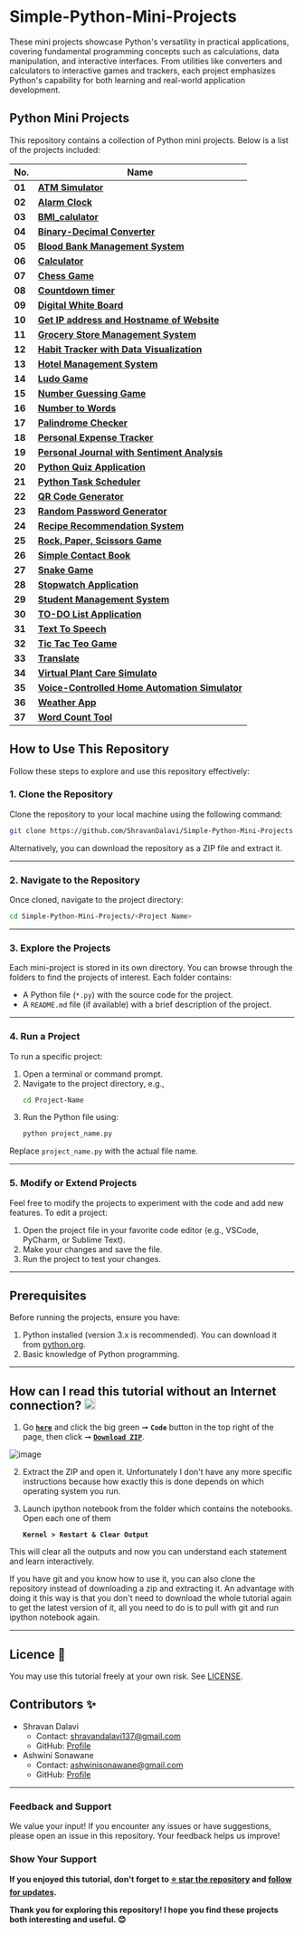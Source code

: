 # Simple-Python-Mini-Projects

These mini projects showcase Python's versatility in practical applications, covering fundamental programming concepts such as calculations, data manipulation, and interactive interfaces. From utilities like converters and calculators to interactive games and trackers, each project emphasizes Python's capability for both learning and real-world application development.

## Python Mini Projects

This repository contains a collection of Python mini projects. Below is a list of the projects included:

| **No.** | **Name** | 
| ------- | -------- | 
|	**01**	| **[ATM Simulator](https://github.com/ShravanDalavi/Simple-Python-Mini-Projects/tree/main/ATM%20Simulator)** |
|	**02**	| **[Alarm Clock](https://github.com/ShravanDalavi/Simple-Python-Mini-Projects/tree/main/Alarm%20Clock)** |
|	**03**	| **[BMI_calulator](https://github.com/ShravanDalavi/Simple-Python-Mini-Projects/tree/main/BMI_calulator)** |
|	**04**	| **[Binary-Decimal Converter](https://github.com/ShravanDalavi/Simple-Python-Mini-Projects/tree/main/Binary-Decimal%20Converter)** |
|	**05**	| **[Blood Bank Management System](https://github.com/ShravanDalavi/Simple-Python-Mini-Projects/tree/main/Blood%20Bank%20Management%20System)** |
|	**06**	| **[Calculator](https://github.com/ShravanDalavi/Simple-Python-Mini-Projects/tree/main/Calculator)** |
|	**07**	| **[Chess Game](https://github.com/ShravanDalavi/Simple-Python-Mini-Projects/tree/main/Chess%20Game)** |
|	**08**	| **[Countdown timer](https://github.com/ShravanDalavi/Simple-Python-Mini-Projects/tree/main/Countdown%20timer)** |
|	**09**	| **[Digital White Board](https://github.com/ShravanDalavi/Simple-Python-Mini-Projects/tree/main/Digital%20White%20Board)** |
|	**10**	| **[Get IP address and Hostname of Website](https://github.com/ShravanDalavi/Simple-Python-Mini-Projects/tree/main/Get%20IP%20address%20and%20Hostname%20of%20Website)** |
|	**11**	| **[Grocery Store Management System](https://github.com/ShravanDalavi/Simple-Python-Mini-Projects/tree/main/Grocery%20Store%20Management%20System)** |
|  **12** | **[Habit Tracker with Data Visualization](https://github.com/ShravanDalavi/Simple-Python-Mini-Projects/tree/main/Habit%20Tracker%20with%20Data%20Visualization)** |
|	**13**	| **[Hotel Management System](https://github.com/ShravanDalavi/Simple-Python-Mini-Projects/tree/main/Hotel%20Management%20System)** |
|	**14**	| **[Ludo Game](https://github.com/ShravanDalavi/Simple-Python-Mini-Projects/tree/main/Ludo%20Game)** |
|	**15**	| **[Number Guessing Game](https://github.com/ShravanDalavi/Simple-Python-Mini-Projects/tree/main/Number%20Guessing%20Game)** |
|	**16**	| **[Number to Words](https://github.com/ShravanDalavi/Simple-Python-Mini-Projects/tree/main/Number%20to%20Words)** |
|	**17**	| **[Palindrome Checker](https://github.com/ShravanDalavi/Simple-Python-Mini-Projects/tree/main/Palindrome%20Checker)** |
|	**18**	| **[Personal Expense Tracker](https://github.com/ShravanDalavi/Simple-Python-Mini-Projects/tree/main/Personal%20Expense%20Tracker)** |
|	**19**	| **[Personal Journal with Sentiment Analysis](https://github.com/ShravanDalavi/Simple-Python-Mini-Projects/tree/main/Personal%20Journal%20with%20Sentiment%20Analysis)** |
|	**20**	| **[Python Quiz Application](https://github.com/ShravanDalavi/Simple-Python-Mini-Projects/tree/main/Python%20Quiz%20Application)** |
|	**21**	| **[Python Task Scheduler](https://github.com/ShravanDalavi/Simple-Python-Mini-Projects/tree/main/Python%20Task%20Scheduler)** |
|	**22**	| **[QR Code Generator](https://github.com/ShravanDalavi/Simple-Python-Mini-Projects/tree/main/QR%20Code%20Generator)** |
|	**23**	| **[Random Password Generator](https://github.com/ShravanDalavi/Simple-Python-Mini-Projects/tree/main/Random%20Password%20Generator)** |
|	**24**	| **[Recipe Recommendation System](https://github.com/ShravanDalavi/Simple-Python-Mini-Projects/tree/main/Recipe%20Recommendation%20System)** |
|	**25**	| **[Rock, Paper, Scissors Game](https://github.com/ShravanDalavi/Simple-Python-Mini-Projects/tree/main/Rock%2C%20Paper%2C%20Scissors%20Game)** |
|	**26**	| **[Simple Contact Book](https://github.com/ShravanDalavi/Simple-Python-Mini-Projects/tree/main/Simple%20Contact%20Book)** |
|	**27**	| **[Snake Game](https://github.com/ShravanDalavi/Simple-Python-Mini-Projects/tree/main/Snake%20Game)** |
|	**28**	| **[Stopwatch Application](https://github.com/ShravanDalavi/Simple-Python-Mini-Projects/tree/main/Stopwatch%20Application)** |
|	**29**	| **[Student Management System](https://github.com/ShravanDalavi/Simple-Python-Mini-Projects/tree/main/Student%20Management%20System)** |
|	**30**	| **[TO-DO List Application](https://github.com/ShravanDalavi/Simple-Python-Mini-Projects/tree/main/TO-DO%20List%20Application)** |
|	**31**	| **[Text To Speech ](https://github.com/ShravanDalavi/Simple-Python-Mini-Projects/tree/main/Text%20To%20Speech)** |
|	**32**	| **[Tic Tac Teo Game](https://github.com/ShravanDalavi/Simple-Python-Mini-Projects/tree/main/Tic-Tac-Toe%20Game)** |
|	**33**	| **[Translate](https://github.com/ShravanDalavi/Simple-Python-Mini-Projects/tree/main/Translate)** |
|	**34**	| **[Virtual Plant Care Simulato](https://github.com/ShravanDalavi/Simple-Python-Mini-Projects/tree/main/Virtual%20Plant%20Care%20Simulato)** |
|	**35**	| **[Voice-Controlled Home Automation Simulator](https://github.com/ShravanDalavi/Simple-Python-Mini-Projects/tree/main/Voice-Controlled%20Home%20Automation%20Simulator)** |
|	**36**	| **[Weather App](https://github.com/ShravanDalavi/Simple-Python-Mini-Projects/tree/main/Weather_app)** |
|	**37**	| **[Word Count Tool](https://github.com/ShravanDalavi/Simple-Python-Mini-Projects/tree/main/Word%20Count%20Tool)** |

## How to Use This Repository

Follow these steps to explore and use this repository effectively:

### 1. Clone the Repository
Clone the repository to your local machine using the following command:
```bash
git clone https://github.com/ShravanDalavi/Simple-Python-Mini-Projects.git
```

Alternatively, you can download the repository as a ZIP file and extract it.

---

### 2. Navigate to the Repository
Once cloned, navigate to the project directory:
```bash
cd Simple-Python-Mini-Projects/<Project Name>
```

---

### 3. Explore the Projects
Each mini-project is stored in its own directory. You can browse through the folders to find the projects of interest. Each folder contains:
- A Python file (`*.py`) with the source code for the project.
- A `README.md` file (if available) with a brief description of the project.

---

### 4. Run a Project
To run a specific project:
1. Open a terminal or command prompt.
2. Navigate to the project directory, e.g.,
   ```bash
   cd Project-Name
   ```
3. Run the Python file using:
   ```bash
   python project_name.py
   ```

Replace `project_name.py` with the actual file name.

---

### 5. Modify or Extend Projects
Feel free to modify the projects to experiment with the code and add new features. To edit a project:
1. Open the project file in your favorite code editor (e.g., VSCode, PyCharm, or Sublime Text).
2. Make your changes and save the file.
3. Run the project to test your changes.

---

 ## Prerequisites
Before running the projects, ensure you have:
1. Python installed (version 3.x is recommended). You can download it from [python.org](https://www.python.org/).
2. Basic knowledge of Python programming.

---

## How can I read this tutorial without an Internet connection? <img alt="GIF" src="https://github.com/TheDudeThatCode/TheDudeThatCode/blob/master/Assets/hmm.gif" width="20" />
1. Go [**`here`**](https://github.com/ShravanDalavi/Simple-Python-Mini-Projects) and click the big green ➞  **`Code`** button in the top right of the page, then click ➞ [**`Download ZIP`**](https://github.com/shravandalavi/Simple-Python-Mini-Projects/archive/refs/heads/main.zip).

  ![image](https://github.com/ShravanDalavi/Simple-Python-Mini-Projects/assets/172488772/fe6f519f-afbd-49d1-9efc-5f6b5f234340)

2. Extract the ZIP and open it. Unfortunately I don't have any more specific instructions because how exactly this is done depends on which operating system you run.    
3. Launch ipython notebook from the folder which contains the notebooks. Open each one of them
  
    **`Kernel > Restart & Clear Output`**
    
This will clear all the outputs and now you can understand each statement and learn interactively.

If you have git and you know how to use it, you can also clone the repository instead of downloading a zip and extracting it. An advantage with doing it this way is that you don't need to download the whole tutorial again to get the latest version of it, all you need to do is to pull with git and run ipython notebook again.

---

## Licence 📜
You may use this tutorial freely at your own risk. See [LICENSE](./LICENSE).

## Contributors ✨
- Shravan Dalavi
  - Contact: shravandalavi137@gmail.com
  - GitHub: [Profile](https://github.com/ShravanDalavi)
- Ashwini Sonawane
  - Contact: ashwinisonawane@gmail.com
  - GitHub:  [Profile](https://github.com/SonawaneAshwini)



---

### Feedback and Support
We value your input! If you encounter any issues or have suggestions, please open an issue in this repository. Your feedback helps us improve!

### Show Your Support
**If you enjoyed this tutorial, don't forget to [⭐ star the repository](https://github.com/ShravanDalavi/Simple-Python-Mini-Projects) and [follow for updates](https://github.com/ShravanDalavi).**

**Thank you for exploring this repository! I hope you find these projects both interesting and useful. 😊**
